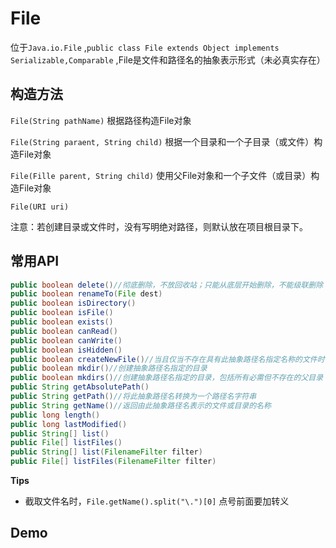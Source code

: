 # File

位于`Java.io.File` ,`public class File extends Object implements Serializable,Comparable` ,File是文件和路径名的抽象表示形式（未必真实存在）

## 构造方法

`File(String pathName)` 根据路径构造File对象

`File(String paraent, String child)` 根据一个目录和一个子目录（或文件）构造File对象

`File(Fille parent, String child)` 使用父File对象和一个子文件（或目录）构造File对象

`File(URI uri)`

注意：若创建目录或文件时，没有写明绝对路径，则默认放在项目根目录下。

## 常用API

```java
public boolean delete()//彻底删除，不放回收站；只能从底层开始删除，不能级联删除
public boolean renameTo(File dest)
public boolean isDirectory()
public boolean isFile()
public boolean exists()
public boolean canRead()
public boolean canWrite()
public boolean isHidden()
public boolean createNewFile()//当且仅当不存在具有此抽象路径名指定名称的文件时，不可分地创建一个新的空文件。
public boolean mkdir()//创建抽象路径名指定的目录
public boolean mkdirs()//创建抽象路径名指定的目录，包括所有必需但不存在的父目录
public String getAbsolutePath()
public String getPath()//将此抽象路径名转换为一个路径名字符串
public String getName()//返回由此抽象路径名表示的文件或目录的名称
public long length()
public long lastModified()
public String[] list()
public File[] listFiles()
public String[] list(FilenameFilter filter)
public File[] listFiles(FilenameFilter filter)
```

**Tips**

* 截取文件名时，`File.getName().split("\.")[0]` 点号前面要加转义

## Demo



